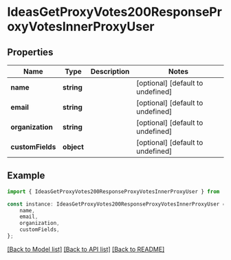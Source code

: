 # IdeasGetProxyVotes200ResponseProxyVotesInnerProxyUser


## Properties

Name | Type | Description | Notes
------------ | ------------- | ------------- | -------------
**name** | **string** |  | [optional] [default to undefined]
**email** | **string** |  | [optional] [default to undefined]
**organization** | **string** |  | [optional] [default to undefined]
**customFields** | **object** |  | [optional] [default to undefined]

## Example

```typescript
import { IdeasGetProxyVotes200ResponseProxyVotesInnerProxyUser } from '@cedricziel/aha-js';

const instance: IdeasGetProxyVotes200ResponseProxyVotesInnerProxyUser = {
    name,
    email,
    organization,
    customFields,
};
```

[[Back to Model list]](../README.md#documentation-for-models) [[Back to API list]](../README.md#documentation-for-api-endpoints) [[Back to README]](../README.md)
